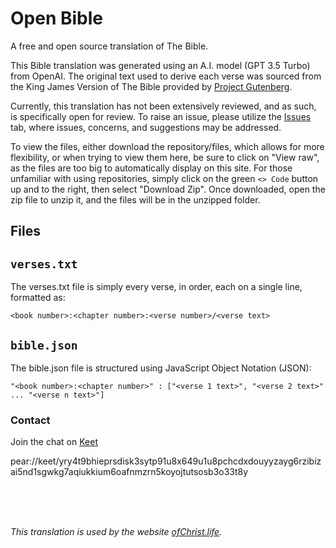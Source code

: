 # Open Bible
A free and open source translation of The Bible.

This Bible translation was generated using an A.I. model (GPT 3.5 Turbo) from OpenAI. The original text used to derive each verse was sourced from the King James Version of The Bible provided by [Project Gutenberg](https://www.gutenberg.org/ebooks/10).

Currently, this translation has not been extensively reviewed, and as such, is specifically open for review. To raise an issue, please utilize the [Issues](https://github.com/ofchrist/OpenBible/issues) tab, where issues, concerns, and suggestions may be addressed.

To view the files, either download the repository/files, which allows for more flexibility, or when trying to view them here, be sure to click on "View raw", as the files are too big to automatically display on this site. For those unfamiliar with using repositories, simply click on the green `<> Code` button up and to the right, then select "Download Zip". Once downloaded, open the zip file to unzip it, and the files will be in the unzipped folder.

## Files
## `verses.txt`
The verses.txt file is simply every verse, in order, each on a single line, formatted as:

`<book number>:<chapter number>:<verse number>/<verse text>`

## `bible.json`
The bible.json file is structured using JavaScript Object Notation (JSON):

`"<book number>:<chapter number>" : ["<verse 1 text>", "<verse 2 text>" ... "<verse n text>"]`  

### Contact
Join the chat on [Keet](pear://keet/yry4t9bhieprsdisk3sytp91u8x649u1u8pchcdxdouyyzayg6rzibizai5nd1sgwkg7aqiukkium6oafnmzrn5koyojtutsosb3o33t8y)

pear://keet/yry4t9bhieprsdisk3sytp91u8x649u1u8pchcdxdouyyzayg6rzibizai5nd1sgwkg7aqiukkium6oafnmzrn5koyojtutsosb3o33t8y

<br />  
<br />  
<br />

*This translation is used by the website [ofChrist.life](https://ofchrist.life).*
